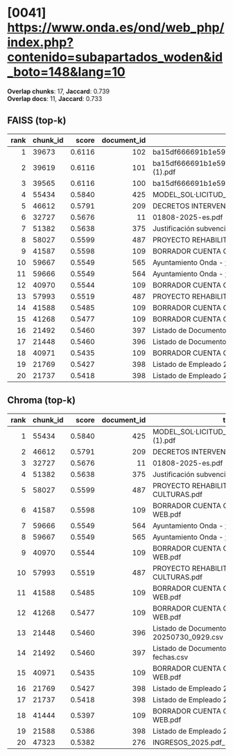 # [0041] https://www.onda.es/ond/web_php/index.php?contenido=subapartados_woden&id_boto=148&lang=10

**Overlap chunks**: 17, **Jaccard**: 0.739  
**Overlap docs**: 11, **Jaccard**: 0.733

## FAISS (top-k)
rank | chunk_id | score | document_id | title
---:|---|---:|---:|---
1 | 39673 | 0.6116 | 102 | ba15df666691b1e5961b681667a3bb0ca296991924138.pdf.pdf
2 | 39619 | 0.6116 | 101 | ba15df666691b1e5961b681667a3bb0ca296991924138.pdf (1).pdf
3 | 39565 | 0.6116 | 100 | ba15df666691b1e5961b681667a3bb0ca296991924138.pdf
4 | 55434 | 0.5840 | 425 | MODEL_SOL·LICITUD_ESCOLETA_ESTIU_2025 (1).pdf
5 | 46612 | 0.5791 | 209 | DECRETOS INTERVENCIÓN 1S 2024.PDF
6 | 32727 | 0.5676 | 11 | 01808-2025-es.pdf
7 | 51382 | 0.5638 | 375 | Justificación subvención Onda.pdf
8 | 58027 | 0.5599 | 487 | PROYECTO REHABILITACION PARQUE TRES CULTURAS.pdf
9 | 41587 | 0.5598 | 109 | BORRADOR CUENTA GENERAL 2024 PARA WEB.pdf
10 | 59667 | 0.5549 | 565 | Ayuntamiento Onda - www.onda.es
11 | 59666 | 0.5549 | 564 | Ayuntamiento Onda - www.onda.es
12 | 40970 | 0.5544 | 109 | BORRADOR CUENTA GENERAL 2024 PARA WEB.pdf
13 | 57993 | 0.5519 | 487 | PROYECTO REHABILITACION PARQUE TRES CULTURAS.pdf
14 | 41588 | 0.5485 | 109 | BORRADOR CUENTA GENERAL 2024 PARA WEB.pdf
15 | 41268 | 0.5477 | 109 | BORRADOR CUENTA GENERAL 2024 PARA WEB.pdf
16 | 21492 | 0.5460 | 397 | Listado de Documento registro entre fechas.csv
17 | 21448 | 0.5460 | 396 | Listado de Documento registro 20250730_0929.csv
18 | 40971 | 0.5435 | 109 | BORRADOR CUENTA GENERAL 2024 PARA WEB.pdf
19 | 21769 | 0.5427 | 398 | Listado de Empleado 20250320_1240.csv
20 | 21737 | 0.5418 | 398 | Listado de Empleado 20250320_1240.csv

## Chroma (top-k)
rank | chunk_id | score | document_id | title
---:|---|---:|---:|---
1 | 55434 | 0.5840 | 425 | MODEL_SOL·LICITUD_ESCOLETA_ESTIU_2025 (1).pdf
2 | 46612 | 0.5791 | 209 | DECRETOS INTERVENCIÓN 1S 2024.PDF
3 | 32727 | 0.5676 | 11 | 01808-2025-es.pdf
4 | 51382 | 0.5638 | 375 | Justificación subvención Onda.pdf
5 | 58027 | 0.5599 | 487 | PROYECTO REHABILITACION PARQUE TRES CULTURAS.pdf
6 | 41587 | 0.5598 | 109 | BORRADOR CUENTA GENERAL 2024 PARA WEB.pdf
7 | 59666 | 0.5549 | 564 | Ayuntamiento Onda - www.onda.es
8 | 59667 | 0.5549 | 565 | Ayuntamiento Onda - www.onda.es
9 | 40970 | 0.5544 | 109 | BORRADOR CUENTA GENERAL 2024 PARA WEB.pdf
10 | 57993 | 0.5519 | 487 | PROYECTO REHABILITACION PARQUE TRES CULTURAS.pdf
11 | 41588 | 0.5485 | 109 | BORRADOR CUENTA GENERAL 2024 PARA WEB.pdf
12 | 41268 | 0.5477 | 109 | BORRADOR CUENTA GENERAL 2024 PARA WEB.pdf
13 | 21448 | 0.5460 | 396 | Listado de Documento registro 20250730_0929.csv
14 | 21492 | 0.5460 | 397 | Listado de Documento registro entre fechas.csv
15 | 40971 | 0.5435 | 109 | BORRADOR CUENTA GENERAL 2024 PARA WEB.pdf
16 | 21769 | 0.5427 | 398 | Listado de Empleado 20250320_1240.csv
17 | 21737 | 0.5418 | 398 | Listado de Empleado 20250320_1240.csv
18 | 41444 | 0.5397 | 109 | BORRADOR CUENTA GENERAL 2024 PARA WEB.pdf
19 | 21588 | 0.5386 | 398 | Listado de Empleado 20250320_1240.csv
20 | 47323 | 0.5382 | 276 | INGRESOS_2025.pdf_1742285328954.pdf
